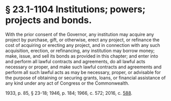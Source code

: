 # § 23.1-1104 Institutions; powers; projects and bonds.

<p>With the prior consent of the Governor, any institution may acquire any project by purchase, gift, or otherwise, erect any project, or refinance the cost of acquiring or erecting any project, and in connection with any such acquisition, erection, or refinancing, any institution may borrow money; make, issue, and sell its bonds as provided in this chapter; and enter into and perform all lawful contracts and agreements, do all lawful acts necessary or proper, and make such lawful contracts and agreements and perform all such lawful acts as may be necessary, proper, or advisable for the purpose of obtaining or securing grants, loans, or financial assistance of any kind under any act of Congress or the Commonwealth.</p><p>1933, p. 85, § 23-18; 1946, p. 184; 1966, c. 572; 2016, c. <a href='http://lis.virginia.gov/cgi-bin/legp604.exe?161+ful+CHAP0588'>588</a>.</p>
